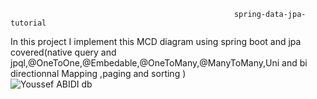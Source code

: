                                                       spring-data-jpa-tutorial  
In this project I implement this MCD diagram using spring boot and jpa covered(native query and jpql,@OneToOne,@Embedable,@OneToMany,@ManyToMany,Uni and bi directionnal Mapping ,paging and sorting )  
![Youssef ABIDI db](https://media.discordapp.net/attachments/1056677731980546191/1068956825136939019/stdent.jpg?width=756&height=701)
